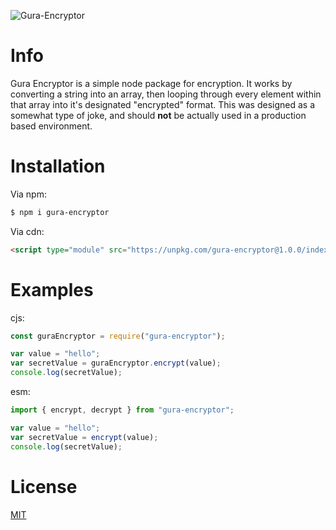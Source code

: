 ![Gura-Encryptor](https://socialify.git.ci/FireStreaker2/Gura-Encryptor/image?description=1&forks=1&issues=1&language=1&name=1&owner=1&pulls=1&stargazers=1&theme=Dark)

# Info
Gura Encryptor is a simple node package for encryption. It works by converting a string into an array, then looping through every element within that array into it's designated "encrypted" format. This was designed as a somewhat type of joke, and should **not** be actually used in a production based environment.

# Installation
Via npm:
```bash
$ npm i gura-encryptor
```

Via cdn:
```html
<script type="module" src="https://unpkg.com/gura-encryptor@1.0.0/index.js"></script>
```

# Examples
cjs:
```js
const guraEncryptor = require("gura-encryptor");

var value = "hello";
var secretValue = guraEncryptor.encrypt(value);
console.log(secretValue);
```

esm:
```js
import { encrypt, decrypt } from "gura-encryptor";

var value = "hello";
var secretValue = encrypt(value);
console.log(secretValue);
```

# License
<a href="https://github.com/FireStreaker2/Gura-Encryptor/blob/main/LICENSE">MIT</a>
